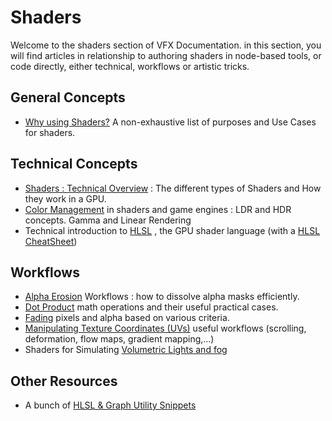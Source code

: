 # Shaders

Welcome to the shaders section of VFX Documentation. in this section, you will find articles in relationship to authoring shaders in node-based tools, or code directly, either technical, workflows or artistic tricks.

## General Concepts

* [Why using Shaders?](purpose.md) A non-exhaustive list of purposes and Use Cases for shaders.

## Technical Concepts

* [Shaders : Technical Overview](overview.md) : The different types of Shaders and How they work in a GPU.
* [Color Management](color.md) in shaders and game engines : LDR and HDR concepts. Gamma and Linear Rendering
* Technical introduction to [HLSL](hlsl.md) , the GPU shader language (with a [HLSL CheatSheet](hlslcheatsheet.md))

## Workflows

* [Alpha Erosion](alpha-erosion.md) Workflows : how to dissolve alpha masks efficiently.
* [Dot Product](dotproduct.md) math operations and their useful practical cases.
* [Fading](fading.md) pixels and alpha based on various criteria.
* [Manipulating Texture Coordinates (UVs)](texcoord.md) useful workflows (scrolling, deformation, flow maps, gradient mapping,...)
* Shaders for Simulating [Volumetric Lights and fog](volumetric.md)

## Other Resources

* A bunch of [HLSL & Graph Utility Snippets](utility.md) 